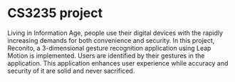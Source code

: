 CS3235 project
==============

Living in Information Age, people use their digital devices with the rapidly increasing demands for both convenience and security. In this project, Reconito, a 3-dimensional gesture recognition application using Leap Motion is implemented. Users are identified by their gestures in the application. This application enhances user experience while accuracy and security of it are solid and never sacrificed.